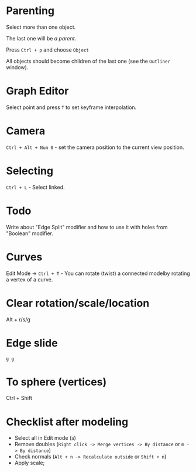 # Parenting

Select more than one object.

The last one will be *a parent*.

Press `Ctrl + p` and choose `Object`

All objects should become children of the last one (see the `Outliner` window).


# Graph Editor

Select point and press `T` to set keyframe interpolation.


# Camera

`Ctrl + Alt + Num 0` - set the camera position to the current view position.


# Selecting

`Ctrl + L` - Select linked.

# Todo

Write about "Edge Split" modifier and how to use it with holes from "Boolean" modifier.

# Curves

Edit Mode -> `Ctrl + T` - You can rotate (twist) a connected modelby rotating a vertex of a curve.

# Clear rotation/scale/location

Alt + r/s/g

# Edge slide

`g g`

# To sphere (vertices)

Ctrl + Shift

# Checklist after modeling

* Select all in Edit mode (`a`)
* Remove doubles (`Right click -> Merge vertices -> By distance` or `m -> By distance`)
* Check normals (`Alt + n -> Recalculate outside` or `Shift + n`)
* Apply scale;
